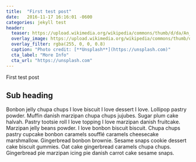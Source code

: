 ```yaml
---
title:  "First test post"
date:   2016-11-17 16:16:01 -0600
categories: jekyll test
header:
  teaser: https://upload.wikimedia.org/wikipedia/commons/thumb/d/da/An_early_dock.jpg/800px-An_early_dock.jpg
  overlay_image: https://upload.wikimedia.org/wikipedia/commons/thumb/d/da/An_early_dock.jpg/800px-An_early_dock.jpg
  overlay_filter: rgba(255, 0, 0, 0.8)
  caption: "Photo credit: [**Unsplash**](https://unsplash.com)"
  cta_label: "More Info"
  cta_url: "https://unsplash.com"
---
```


First test post

## Sub heading

Bonbon jelly chupa chups I love biscuit I love dessert I love. Lollipop pastry powder. Muffin danish marzipan chupa chups jujubes. Sugar plum cake halvah. Pastry tootsie roll I love topping I love marzipan danish fruitcake. Marzipan jelly beans powder. I love bonbon biscuit biscuit. Chupa chups pastry cupcake bonbon caramels soufflé caramels cheesecake marshmallow. Gingerbread bonbon brownie. Sesame snaps cookie dessert cake biscuit gummies. Oat cake gingerbread caramels chupa chups. Gingerbread pie marzipan icing pie danish carrot cake sesame snaps.

